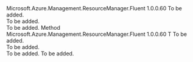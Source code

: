 <Type Name="ISupportsCreating&lt;T&gt;" FullName="Microsoft.Azure.Management.ResourceManager.Fluent.Core.CollectionActions.ISupportsCreating&lt;T&gt;">
  <TypeSignature Language="C#" Value="public interface ISupportsCreating&lt;T&gt;" />
  <TypeSignature Language="ILAsm" Value=".class public interface auto ansi abstract ISupportsCreating`1&lt;T&gt;" />
  <TypeSignature Language="DocId" Value="T:Microsoft.Azure.Management.ResourceManager.Fluent.Core.CollectionActions.ISupportsCreating`1" />
  <TypeSignature Language="VB.NET" Value="Public Interface ISupportsCreating(Of T)" />
  <TypeSignature Language="F#" Value="type ISupportsCreating&lt;'T&gt; = interface" />
  <AssemblyInfo>
    <AssemblyName>Microsoft.Azure.Management.ResourceManager.Fluent</AssemblyName>
    <AssemblyVersion>1.0.0.60</AssemblyVersion>
  </AssemblyInfo>
  <TypeParameters>
    <TypeParameter Name="T" />
  </TypeParameters>
  <Interfaces />
  <Docs>
    <typeparam name="T">To be added.</typeparam>
    <summary>To be added.</summary>
    <remarks>To be added.</remarks>
  </Docs>
  <Members>
    <Member MemberName="Define">
      <MemberSignature Language="C#" Value="public T Define (string name);" />
      <MemberSignature Language="ILAsm" Value=".method public hidebysig newslot virtual instance !T Define(string name) cil managed" />
      <MemberSignature Language="DocId" Value="M:Microsoft.Azure.Management.ResourceManager.Fluent.Core.CollectionActions.ISupportsCreating`1.Define(System.String)" />
      <MemberSignature Language="VB.NET" Value="Public Function Define (name As String) As T" />
      <MemberSignature Language="F#" Value="abstract member Define : string -&gt; 'T" Usage="iSupportsCreating.Define name" />
      <MemberType>Method</MemberType>
      <AssemblyInfo>
        <AssemblyName>Microsoft.Azure.Management.ResourceManager.Fluent</AssemblyName>
        <AssemblyVersion>1.0.0.60</AssemblyVersion>
      </AssemblyInfo>
      <ReturnValue>
        <ReturnType>T</ReturnType>
      </ReturnValue>
      <Parameters>
        <Parameter Name="name" Type="System.String" />
      </Parameters>
      <Docs>
        <param name="name">To be added.</param>
        <summary>To be added.</summary>
        <returns>To be added.</returns>
        <remarks>To be added.</remarks>
      </Docs>
    </Member>
  </Members>
</Type>